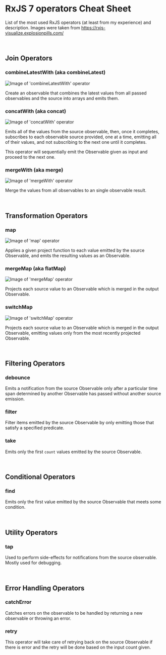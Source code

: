 # RxJS 7 operators Cheat Sheet

List of the most used RxJS operators (at least from my experience) and description. Images were taken from https://rxjs-visualize.explosionpills.com/

<br />

## Join Operators

### combineLatestWith (aka combineLatest)
![Image of 'combineLatestWith' operator](/rxjs-cheat-sheet/assets/img/combineLatest.png "Image of 'combineLatestWith' operator")

Create an observable that combines the latest values from all passed observables and the source into arrays and emits them.

### concatWith (aka concat)
![Image of 'concatWith' operator](/rxjs-cheat-sheet/assets/img/concat.png "Image of 'concatWith' operator")

Emits all of the values from the source observable, then, once it completes, subscribes to each observable source provided, one at a time, emitting all of their values, and not subscribing to the next one until it completes.

This operator will sequentially emit the Observable given as input and proceed to the next one.

### mergeWith (aka merge)
![Image of 'mergeWith' operator](/rxjs-cheat-sheet/assets/img/merge.png "Image of 'mergeWith' operator")

Merge the values from all observables to an single observable result.

<br />

## Transformation Operators

### map
![Image of 'map' operator](/rxjs-cheat-sheet/assets/img/map.png "Image of 'map' operator")

Applies a given project function to each value emitted by the source Observable, and emits the resulting values as an Observable.

### mergeMap (aka flatMap)
![Image of 'mergeMap' operator](/rxjs-cheat-sheet/assets/img/mergeMap.png "Image of 'mergeMap' operator")

Projects each source value to an Observable which is merged in the output Observable.

### switchMap
![Image of 'switchMap' operator](/rxjs-cheat-sheet/assets/img/switchMap.png "Image of 'switchMap' operator")

Projects each source value to an Observable which is merged in the output Observable, emitting values only from the most recently projected Observable.

<br />

## Filtering Operators

### debounce
Emits a notification from the source Observable only after a particular time span determined by another Observable has passed without another source emission.

### filter
Filter items emitted by the source Observable by only emitting those that satisfy a specified predicate.

### take
Emits only the first ```count``` values emitted by the source Observable.

<br />

## Conditional Operators

### find
Emits only the first value emitted by the source Observable that meets some condition.

<br />

## Utility Operators

### tap
Used to perform side-effects for notifications from the source observable. Mostly used for debugging.

<br />

## Error Handling Operators

### catchError
Catches errors on the observable to be handled by returning a new observable or throwing an error.

### retry
This operator will take care of retrying back on the source Observable if there is error and the retry will be done based on the input count given.
